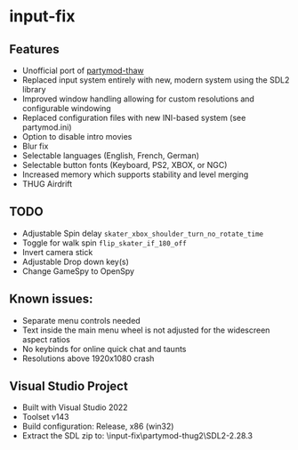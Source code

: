 # input-fix

## Features

- Unofficial port of [partymod-thaw](https://github.com/PARTYMANX/partymod-thaw)
- Replaced input system entirely with new, modern system using the SDL2 library
- Improved window handling allowing for custom resolutions and configurable windowing
- Replaced configuration files with new INI-based system (see partymod.ini)
- Option to disable intro movies
- Blur fix
- Selectable languages (English, French, German)
- Selectable button fonts (Keyboard, PS2, XBOX, or NGC)
- Increased memory which supports stability and level merging
- THUG Airdrift

## TODO

- Adjustable Spin delay `skater_xbox_shoulder_turn_no_rotate_time`
- Toggle for walk spin `flip_skater_if_180_off`
- Invert camera stick
- Adjustable Drop down key(s)
- Change GameSpy to OpenSpy

## Known issues:

- Separate menu controls needed
- Text inside the main menu wheel is not adjusted for the widescreen aspect ratios
- No keybinds for online quick chat and taunts
- Resolutions above 1920x1080 crash

## Visual Studio Project

- Built with Visual Studio 2022
- Toolset v143
- Build configuration: Release, x86 (win32)
- Extract the SDL zip to: \input-fix\partymod-thug2\SDL2-2.28.3 
